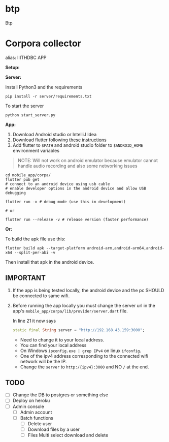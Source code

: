 # btp
Btp
# Corpora collector

alias: IIITHDBC APP

**Setup:**

**Server:**

Install Python3 and the requirements

```shell
pip install -r server/requirements.txt
```

To start the server

```shell
python start_server.py
```

**App:**

1. Download Android studio or IntelliJ Idea
2. Download flutter following [these instructions](https://flutter.dev/docs/get-started/install)
3. Add flutter to `$PATH` and android studio folder to `$ANDROID_HOME` environment variables

> NOTE: Will not work on android emulator because emulator cannot handle audio recording and also some networking issues

```shell
cd mobile_app/corpa/
flutter pub get
# connect to an android device using usb cable
# enable developer options in the android device and allow USB debugging

flutter run -v # debug mode (use this in development)

# or

flutter run --release -v # release version (faster performance)
```

**Or:**

To build the apk file use this:

```shell
flutter build apk --target-platform android-arm,android-arm64,android-x64 --split-per-abi -v
```

Then install that apk in the android device.

## IMPORTANT

1. If the app is being tested locally, the android device and the pc SHOULD be connected to same wifi.

2. Before running the app locally you must change the server url in the app's `mobile_app/corpa/lib/provider/server.dart` file.

   In line 21 it now says

   ```dart
   static final String server = "http://192.168.43.159:3000";
   ```

   - Need to change it to your local address.
   - You can find your local address
   - On Windows `ipconfig.exe | grep IPv4` on linux `ifconfig`.
   - One of the ipv4 address corresponding to the connected wifi network will be the IP.
   - Change the `server` to `http:/{ipv4}:3000` and NO `/` at the end.

## TODO

- [ ] Change the DB to postgres or something else
- [ ] Deploy on heroku
- [ ] Admin console
  - [ ] Admin account
  - [ ] Batch functions
    - [ ] Delete user
    - [ ] Download files by a user
    - [ ] Files Multi select download and delete
